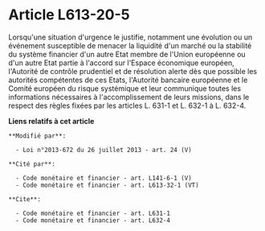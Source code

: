 # Article L613-20-5

Lorsqu'une situation d'urgence le justifie, notamment une évolution ou un événement susceptible de menacer la liquidité d'un
marché ou la stabilité du système financier d'un autre Etat membre de l'Union européenne ou d'un autre Etat partie à l'accord
sur l'Espace économique européen, l'Autorité de contrôle prudentiel et de résolution alerte dès que possible les autorités
compétentes de ces Etats, l'Autorité bancaire européenne et le Comité européen du risque systémique et leur communique toutes
les informations nécessaires à l'accomplissement de leurs missions, dans le respect des règles fixées par les articles L.
631-1 et L. 632-1 à L. 632-4.

**Liens relatifs à cet article**

	**Modifié par**:

	  - Loi n°2013-672 du 26 juillet 2013 - art. 24 (V)

	**Cité par**:

	  - Code monétaire et financier - art. L141-6-1 (V)
	  - Code monétaire et financier - art. L613-32-1 (VT)

	**Cite**:

	  - Code monétaire et financier - art. L631-1
	  - Code monétaire et financier - art. L632-4
